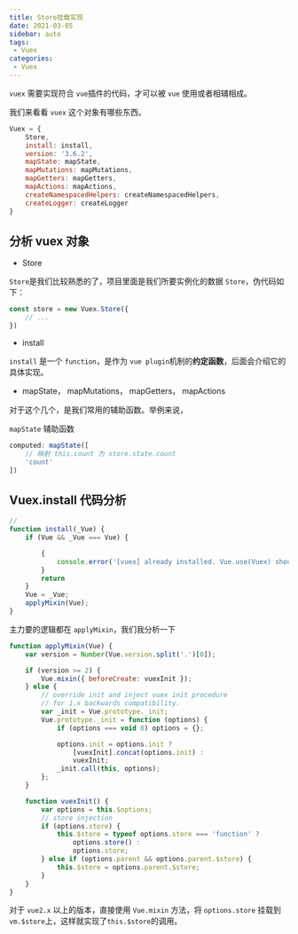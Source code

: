 ```yaml
---
title: Store挂载实现
date: 2021-03-05
sidebar: auto
tags: 
 - Vuex
categories:
 - Vuex
---
```


`vuex` 需要实现符合 `vue`插件的代码，才可以被 `vue` 使用或者相辅相成。

我们来看看 `vuex` 这个对象有哪些东西。

```js
Vuex = {
    Store,
    install: install,
    version: '3.6.2',
    mapState: mapState,
    mapMutations: mapMutations,
    mapGetters: mapGetters,
    mapActions: mapActions,
    createNamespacedHelpers: createNamespacedHelpers,
    createLogger: createLogger
}
```

## 分析 vuex 对象

- Store

`Store`是我们比较熟悉的了，项目里面是我们所要实例化的数据 `Store`，伪代码如下：

```js
const store = new Vuex.Store({
    // ...
})
```

- install

`install` 是一个 `function`，是作为 `vue plugin`机制的**约定函数**，后面会介绍它的具体实现。

- mapState， mapMutations， mapGetters， mapActions

对于这个几个，是我们常用的辅助函数。举例来说，

`mapState` 辅助函数

```js
computed: mapState([
    // 映射 this.count 为 store.state.count
    'count'
])
```


## Vuex.install 代码分析

```js
// 
function install(_Vue) {
    if (Vue && _Vue === Vue) {

        {
            console.error('[vuex] already installed. Vue.use(Vuex) should be called only once.');
        }
        return
    }
    Vue = _Vue;
    applyMixin(Vue);
}
```

主力要的逻辑都在 `applyMixin`，我们我分析一下

```js
function applyMixin(Vue) {
    var version = Number(Vue.version.split('.')[0]);

    if (version >= 2) {
        Vue.mixin({ beforeCreate: vuexInit });
    } else {
        // override init and inject vuex init procedure
        // for 1.x backwards compatibility.
        var _init = Vue.prototype._init;
        Vue.prototype._init = function (options) {
            if (options === void 0) options = {};

            options.init = options.init ?
                [vuexInit].concat(options.init) :
                vuexInit;
            _init.call(this, options);
        };
    }

    function vuexInit() {
        var options = this.$options;
        // store injection
        if (options.store) {
            this.$store = typeof options.store === 'function' ?
                options.store() :
                options.store;
        } else if (options.parent && options.parent.$store) {
            this.$store = options.parent.$store;
        }
    }
}
```

对于 `vue2.x` 以上的版本，直接使用 `Vue.mixin` 方法，将 `options.store` 挂载到 `vm.$store`上，这样就实现了`this.$store`的调用。
